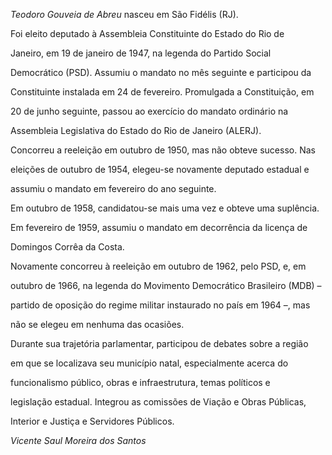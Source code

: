

*Teodoro Gouveia de Abreu* nasceu em São Fidélis (RJ).



Foi eleito deputado à Assembleia Constituinte do Estado do Rio de

Janeiro, em 19 de janeiro de 1947, na legenda do Partido Social

Democrático (PSD). Assumiu o mandato no mês seguinte e participou da

Constituinte instalada em 24 de fevereiro. Promulgada a Constituição, em

20 de junho seguinte, passou ao exercício do mandato ordinário na

Assembleia Legislativa do Estado do Rio de Janeiro (ALERJ).



Concorreu a reeleição em outubro de 1950, mas não obteve sucesso. Nas

eleições de outubro de 1954, elegeu-se novamente deputado estadual e

assumiu o mandato em fevereiro do ano seguinte.



Em outubro de 1958, candidatou-se mais uma vez e obteve uma suplência.

Em fevereiro de 1959, assumiu o mandato em decorrência da licença de

Domingos Corrêa da Costa.



Novamente concorreu à reeleição em outubro de 1962, pelo PSD, e, em

outubro de 1966, na legenda do Movimento Democrático Brasileiro (MDB) –

partido de oposição do regime militar instaurado no país em 1964 –, mas

não se elegeu em nenhuma das ocasiões.



Durante sua trajetória parlamentar, participou de debates sobre a região

em que se localizava seu município natal, especialmente acerca do

funcionalismo público, obras e infraestrutura, temas políticos e

legislação estadual. Integrou as comissões de Viação e Obras Públicas,

Interior e Justiça e Servidores Públicos.



*Vicente Saul Moreira dos Santos*



